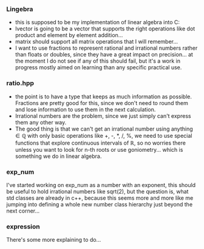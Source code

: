 ### Lingebra   
 * this is supposed to be my implementation of linear algebra into C:  
 * lvector is going to be a vector that supports the right operations like dot product and element by element addition...
 * matrix should support all matrix operations that I will remember...
 * I want to use fractions to represent rational and irrational numbers rather than floats or doubles, since they have a great impact on precision... at the moment I do not see if any of this should fail, but it's a work in progress mostly aimed on learning than any specific practical use.

 ### ratio.hpp
 * the point is to have a type that keeps as much information as possible. Fractions are pretty good for this, since we don't need to round them and lose information to use them in the next calculation.   
 * Irrational numbers are the problem, since we just simply can't express them any other way.  
 * The good thing is that we can't get an irrational number using anything $\in \mathbb{Q}$ with only basic operations like +, -, *, /, %, we need to use special functions that explore continuous intervals of $\mathbb{R}$, so no worries there unless you want to look for n-th roots or use goniometry... which is something we do in linear algebra.

### exp_num
 I've started working on exp_num as a number with an exponent, this should be useful to hold irrational numbers like sqrt(2), but the question is, what std classes are already in c++, because this seems more and more like me jumping into defining a whole new number class hierarchy just beyond the next corner...

### expression
There's some more explaining to do...